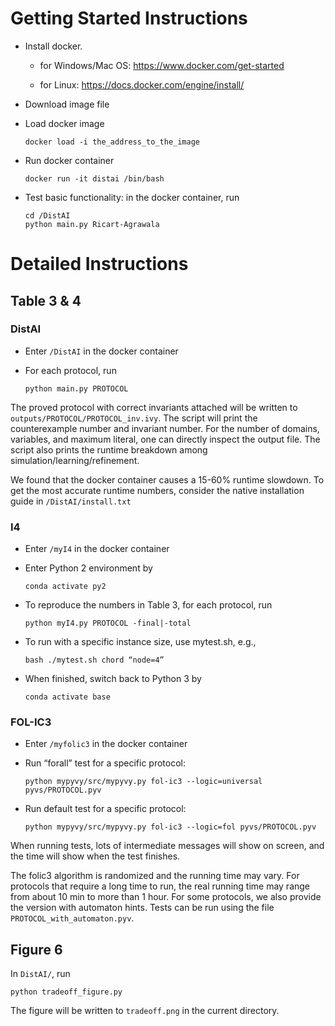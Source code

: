 # Getting Started Instructions

- Install docker.

    - for Windows/Mac OS: https://www.docker.com/get-started 

    - for Linux: https://docs.docker.com/engine/install/

- Download image file

- Load docker image
    ```
    docker load -i the_address_to_the_image
    ```
  
- Run docker container
    ```
    docker run -it distai /bin/bash
    ```
    
- Test basic functionality: in the docker container, run
    ```
    cd /DistAI
    python main.py Ricart-Agrawala
    ```

# Detailed Instructions

## Table 3 & 4

### DistAI

- Enter ```/DistAI```  in the docker container

- For each protocol, run 
    ```
    python main.py PROTOCOL
    ```

The proved protocol with correct invariants attached will be written to ```outputs/PROTOCOL/PROTOCOL_inv.ivy```. 
The script will print the counterexample number and invariant number. 
For the number of domains, variables, and maximum literal, one can directly inspect the output file. 
The script also prints the runtime breakdown among simulation/learning/refinement.

We found that the docker container causes a 15-60% runtime slowdown. To get the most accurate runtime numbers, consider the native installation guide in ```/DistAI/install.txt```

### I4

- Enter ```/myI4```  in the docker container

- Enter Python 2 environment by 
    ```
    conda activate py2
    ```


- To reproduce the numbers in Table 3, for each protocol, run
    ```
    python myI4.py PROTOCOL -final|-total
    ```

- To run with a specific instance size, use mytest.sh, e.g.,
    ```
    bash ./mytest.sh chord “node=4”
    ```
  
- When finished, switch back to Python 3 by
    ```
    conda activate base
    ```



### FOL-IC3

- Enter ```/myfolic3``` in the docker container

- Run “forall” test for a specific protocol:
    ```
    python mypyvy/src/mypyvy.py fol-ic3 --logic=universal pyvs/PROTOCOL.pyv
    ```
  
- Run default test for a specific protocol:
    ```
    python mypyvy/src/mypyvy.py fol-ic3 --logic=fol pyvs/PROTOCOL.pyv
    ```
  
When running tests, lots of intermediate messages will show on screen, and the time will show when the test finishes.

The folic3 algorithm is randomized and the running time may vary. For protocols that require a long time to run, the real running time may range from about 10 min to more than 1 hour.
For some protocols, we also provide the version with automaton hints. Tests can be run using the file ```PROTOCOL_with_automaton.pyv```.



## Figure 6

In ```DistAI/```, run 
```
python tradeoff_figure.py
```

The figure will be written to ```tradeoff.png``` in the current directory.
